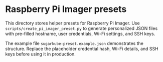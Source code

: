 # Raspberry Pi Imager presets

This directory stores helper presets for Raspberry Pi Imager. Use
`scripts/create_pi_imager_preset.py` to generate personalized JSON files with
pre-filled hostname, user credentials, Wi-Fi settings, and SSH keys.

The example file `sugarkube-preset.example.json` demonstrates the structure.
Replace the placeholder credential hash, Wi-Fi details, and SSH keys before
using it in production.
